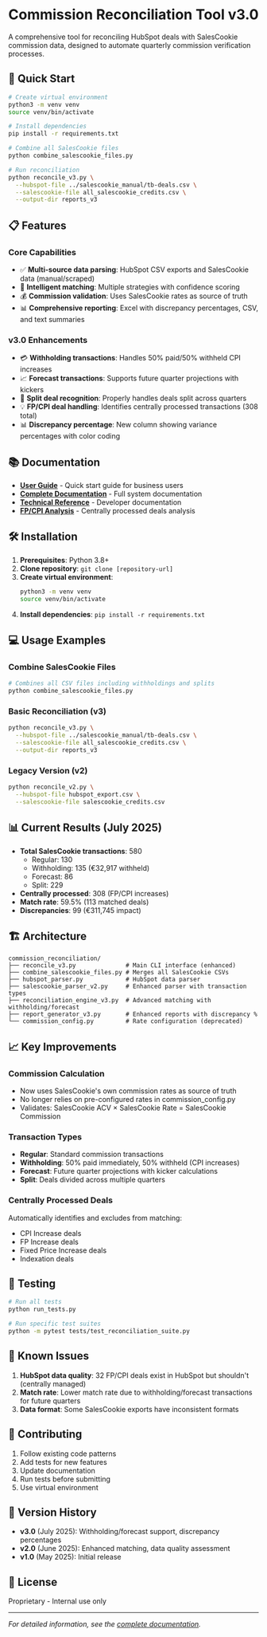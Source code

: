 # Commission Reconciliation Tool v3.0

A comprehensive tool for reconciling HubSpot deals with SalesCookie commission data, designed to automate quarterly commission verification processes.

## 🚀 Quick Start

```bash
# Create virtual environment
python3 -m venv venv
source venv/bin/activate

# Install dependencies
pip install -r requirements.txt

# Combine all SalesCookie files
python combine_salescookie_files.py

# Run reconciliation
python reconcile_v3.py \
  --hubspot-file ../salescookie_manual/tb-deals.csv \
  --salescookie-file all_salescookie_credits.csv \
  --output-dir reports_v3
```

## 📋 Features

### Core Capabilities
- ✅ **Multi-source data parsing**: HubSpot CSV exports and SalesCookie data (manual/scraped)
- 🎯 **Intelligent matching**: Multiple strategies with confidence scoring
- 💰 **Commission validation**: Uses SalesCookie rates as source of truth
- 📊 **Comprehensive reporting**: Excel with discrepancy percentages, CSV, and text summaries

### v3.0 Enhancements
- 💳 **Withholding transactions**: Handles 50% paid/50% withheld CPI increases
- 📈 **Forecast transactions**: Supports future quarter projections with kickers
- 🔄 **Split deal recognition**: Properly handles deals split across quarters
- 💡 **FP/CPI deal handling**: Identifies centrally processed transactions (308 total)
- 📊 **Discrepancy percentage**: New column showing variance percentages with color coding

## 📚 Documentation

- **[User Guide](USER_GUIDE.md)** - Quick start guide for business users
- **[Complete Documentation](DOCUMENTATION.md)** - Full system documentation
- **[Technical Reference](TECHNICAL_REFERENCE.md)** - Developer documentation
- **[FP/CPI Analysis](ANALYSIS_FP_CPI_DEALS.md)** - Centrally processed deals analysis

## 🛠️ Installation

1. **Prerequisites**: Python 3.8+
2. **Clone repository**: `git clone [repository-url]`
3. **Create virtual environment**: 
   ```bash
   python3 -m venv venv
   source venv/bin/activate
   ```
4. **Install dependencies**: `pip install -r requirements.txt`

## 💻 Usage Examples

### Combine SalesCookie Files
```bash
# Combines all CSV files including withholdings and splits
python combine_salescookie_files.py
```

### Basic Reconciliation (v3)
```bash
python reconcile_v3.py \
  --hubspot-file ../salescookie_manual/tb-deals.csv \
  --salescookie-file all_salescookie_credits.csv \
  --output-dir reports_v3
```

### Legacy Version (v2)
```bash
python reconcile_v2.py \
  --hubspot-file hubspot_export.csv \
  --salescookie-file salescookie_credits.csv
```

## 📊 Current Results (July 2025)

- **Total SalesCookie transactions**: 580
  - Regular: 130
  - Withholding: 135 (€32,917 withheld)
  - Forecast: 86
  - Split: 229
- **Centrally processed**: 308 (FP/CPI increases)
- **Match rate**: 59.5% (113 matched deals)
- **Discrepancies**: 99 (€311,745 impact)

## 🏗️ Architecture

```
commission_reconciliation/
├── reconcile_v3.py              # Main CLI interface (enhanced)
├── combine_salescookie_files.py # Merges all SalesCookie CSVs
├── hubspot_parser.py            # HubSpot data parser
├── salescookie_parser_v2.py     # Enhanced parser with transaction types
├── reconciliation_engine_v3.py  # Advanced matching with withholding/forecast
├── report_generator_v3.py       # Enhanced reports with discrepancy %
└── commission_config.py         # Rate configuration (deprecated)
```

## 📈 Key Improvements

### Commission Calculation
- Now uses SalesCookie's own commission rates as source of truth
- No longer relies on pre-configured rates in commission_config.py
- Validates: SalesCookie ACV × SalesCookie Rate = SalesCookie Commission

### Transaction Types
- **Regular**: Standard commission transactions
- **Withholding**: 50% paid immediately, 50% withheld (CPI increases)
- **Forecast**: Future quarter projections with kicker calculations
- **Split**: Deals divided across multiple quarters

### Centrally Processed Deals
Automatically identifies and excludes from matching:
- CPI Increase deals
- FP Increase deals  
- Fixed Price Increase deals
- Indexation deals

## 🧪 Testing

```bash
# Run all tests
python run_tests.py

# Run specific test suites
python -m pytest tests/test_reconciliation_suite.py
```

## 🐛 Known Issues

1. **HubSpot data quality**: 32 FP/CPI deals exist in HubSpot but shouldn't (centrally managed)
2. **Match rate**: Lower match rate due to withholding/forecast transactions for future quarters
3. **Data format**: Some SalesCookie exports have inconsistent formats

## 🤝 Contributing

1. Follow existing code patterns
2. Add tests for new features
3. Update documentation
4. Run tests before submitting
5. Use virtual environment

## 📝 Version History

- **v3.0** (July 2025): Withholding/forecast support, discrepancy percentages
- **v2.0** (June 2025): Enhanced matching, data quality assessment
- **v1.0** (May 2025): Initial release

## 📝 License

Proprietary - Internal use only

---

*For detailed information, see the [complete documentation](DOCUMENTATION.md).*